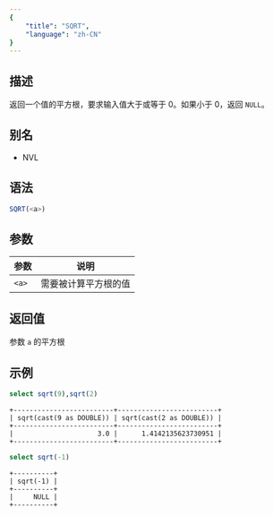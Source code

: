 ```yaml
---
{
    "title": "SQRT",
    "language": "zh-CN"
}
---
```


## 描述

返回一个值的平方根，要求输入值大于或等于 0。如果小于 0，返回 `NULL`。

## 别名

- NVL

## 语法

```sql
SQRT(<a>)
```

## 参数

| 参数 | 说明 |
| -- | -- |
| `<a>` | 需要被计算平方根的值 |

## 返回值

参数 `a` 的平方根

## 示例

```sql
select sqrt(9),sqrt(2)
```
```text
+-------------------------+-------------------------+
| sqrt(cast(9 as DOUBLE)) | sqrt(cast(2 as DOUBLE)) |
+-------------------------+-------------------------+
|                     3.0 |      1.4142135623730951 |
+-------------------------+-------------------------+
```

```sql
select sqrt(-1)
```
```text
+----------+
| sqrt(-1) |
+----------+
|     NULL |
+----------+
```